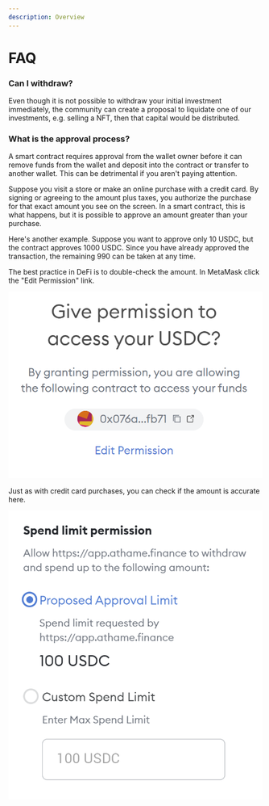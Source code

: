 ```yaml
---
description: Overview
---
```


# FAQ

### Can I withdraw?

Even though it is not possible to withdraw your initial investment immediately, the community can create a proposal to liquidate one of our investments, e.g. selling a NFT, then that capital would be distributed.

### What is the approval process?

A smart contract requires approval from the wallet owner before it can remove funds from the wallet and deposit into the contract or transfer to another wallet. This can be detrimental if you aren't paying attention.

Suppose you visit a store or make an online purchase with a credit card. By signing or agreeing to the amount plus taxes, you authorize the purchase for that exact amount you see on the screen. In a smart contract, this is what happens, but it is possible to approve an amount greater than your purchase.

Here's another example. Suppose you want to approve only 10 USDC, but the contract approves 1000 USDC. Since you have already approved the transaction, the remaining 990 can be taken at any time.

The best practice in DeFi is to double-check the amount. In MetaMask click the "Edit Permission" link.

![](.gitbook/assets/image.png)

Just as with credit card purchases, you can check if the amount is accurate here.

![](<.gitbook/assets/image (2).png>)
